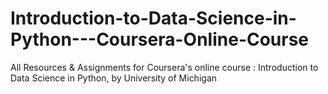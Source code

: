 # Introduction-to-Data-Science-in-Python---Coursera-Online-Course
All Resources &amp; Assignments for Coursera's online course : Introduction to Data Science in Python, by University of Michigan
